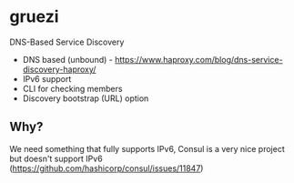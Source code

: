 # gruezi
DNS-Based Service Discovery

* DNS based (unbound) - https://www.haproxy.com/blog/dns-service-discovery-haproxy/
* IPv6 support
* CLI for checking members
* Discovery bootstrap (URL) option


## Why? 

We need something that fully supports IPv6, Consul is a very nice project but doesn't support IPv6 (https://github.com/hashicorp/consul/issues/11847)
